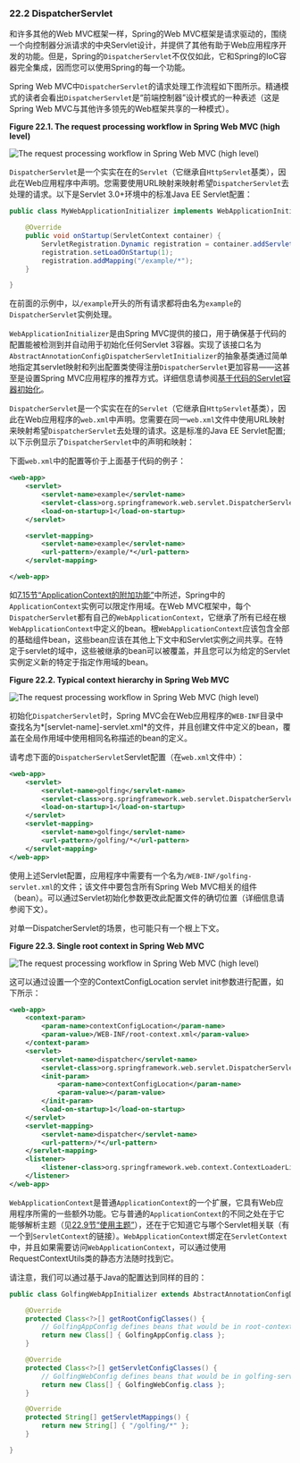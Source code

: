 ### 22.2 DispatcherServlet

和许多其他的Web MVC框架一样，Spring的Web MVC框架是请求驱动的，围绕一个向控制器分派请求的中央Servlet设计，并提供了其他有助于Web应用程序开发的功能。但是，Spring的`DispatcherServlet`不仅仅如此，它和Spring的IoC容器完全集成，因而您可以使用Spring的每一个功能。

Spring Web MVC中`DispatcherServlet`的请求处理工作流程如下图所示。精通模式的读者会看出`DispatcherServlet`是“前端控制器”设计模式的一种表述（这是Spring Web MVC与其他许多领先的Web框架共享的一种模式）。

**Figure 22.1. The request processing workflow in Spring Web MVC (high level)**

![The request processing workflow in Spring Web MVC (high level)](../images/22.1mvc.png.pagespeed.ce.tmIzOTr1gg.png)

`DispatcherServlet`是一个实实在在的`Servlet`（它继承自`HttpServlet`基类），因此在Web应用程序中声明。您需要使用URL映射来映射希望`DispatcherServlet`去处理的请求。以下是Servlet 3.0+环境中的标准Java EE Servlet配置：

```java
public class MyWebApplicationInitializer implements WebApplicationInitializer {

    @Override
    public void onStartup(ServletContext container) {
        ServletRegistration.Dynamic registration = container.addServlet("example", new DispatcherServlet());
        registration.setLoadOnStartup(1);
        registration.addMapping("/example/*");
    }

}
```

在前面的示例中，以`/example`开头的所有请求都将由名为`example`的`DispatcherServlet`实例处理。

`WebApplicationInitializer`是由Spring MVC提供的接口，用于确保基于代码的配置能被检测到并自动用于初始化任何Servlet 3容器。实现了该接口名为`AbstractAnnotationConfigDispatcherServletInitializer`的抽象基类通过简单地指定其servlet映射和列出配置类使得注册`DispatcherServlet`更加容易——这甚至是设置Spring MVC应用程序的推荐方式。详细信息请参阅[基于代码的Servlet容器初始化](22.15.Code-based_Servlet_container_initialization.md)。

`DispatcherServlet`是一个实实在在的`Servlet`（它继承自`HttpServlet`基类），因此在Web应用程序的`web.xml`中声明。您需要在同一`web.xml`文件中使用URL映射来映射希望`DispatcherServlet`去处理的请求。这是标准的Java EE Servlet配置;以下示例显示了`DispatcherServlet`中的声明和映射：

下面`web.xml`中的配置等价于上面基于代码的例子：

```xml
<web-app>
    <servlet>
        <servlet-name>example</servlet-name>
        <servlet-class>org.springframework.web.servlet.DispatcherServlet</servlet-class>
        <load-on-startup>1</load-on-startup>
    </servlet>

    <servlet-mapping>
        <servlet-name>example</servlet-name>
        <url-pattern>/example/*</url-pattern>
    </servlet-mapping>

</web-app>
```

如[7.15节“ApplicationContext的附加功能”](../III.Core_Technologies/7.15.Additional_Capabilities_of_the_ApplicationContext.md)中所述，Spring中的`ApplicationContext`实例可以限定作用域。在Web MVC框架中，每个`DispatcherServlet`都有自己的`WebApplicationContext`，它继承了所有已经在根`WebApplicationContext`中定义的bean。根`WebApplicationContext`应该包含全部的基础组件bean，这些bean应该在其他上下文中和Servlet实例之间共享。在特定于servlet的域中，这些被继承的bean可以被覆盖，并且您可以为给定的Servlet实例定义新的特定于指定作用域的bean。

**Figure 22.2. Typical context hierarchy in Spring Web MVC**

![The request processing workflow in Spring Web MVC (high level)](../images/22.2mvc-context-hierarchy.png.pagespeed.ce.LDigfAkmpx.png)

初始化`DispatcherServlet`时，Spring MVC会在Web应用程序的`WEB-INF`目录中查找名为*[servlet-name]-servlet.xml*的文件，并且创建文件中定义的bean，覆盖在全局作用域中使用相同名称描述的bean的定义。

请考虑下面的`DispatcherServlet`Servlet配置（在`web.xml`文件中）：

```xml
<web-app>
    <servlet>
        <servlet-name>golfing</servlet-name>
        <servlet-class>org.springframework.web.servlet.DispatcherServlet</servlet-class>
        <load-on-startup>1</load-on-startup>
    </servlet>
    <servlet-mapping>
        <servlet-name>golfing</servlet-name>
        <url-pattern>/golfing/*</url-pattern>
    </servlet-mapping>
</web-app>
```

使用上述Servlet配置，应用程序中需要有一个名为`/WEB-INF/golfing-servlet.xml`的文件；该文件中要包含所有Spring Web MVC相关的组件（bean）。可以通过Servlet初始化参数更改此配置文件的确切位置（详细信息请参阅下文）。

对单一DispatcherServlet的场景，也可能只有一个根上下文。

**Figure 22.3. Single root context in Spring Web MVC**

![The request processing workflow in Spring Web MVC (high level)](../images/22.3mvc-root-context.png.pagespeed.ce.3QxJJl6gdS.png)

这可以通过设置一个空的ContextConfigLocation servlet init参数进行配置，如下所示：

```xml
<web-app>
    <context-param>
        <param-name>contextConfigLocation</param-name>
        <param-value>/WEB-INF/root-context.xml</param-value>
    </context-param>
    <servlet>
        <servlet-name>dispatcher</servlet-name>
        <servlet-class>org.springframework.web.servlet.DispatcherServlet</servlet-class>
        <init-param>
            <param-name>contextConfigLocation</param-name>
            <param-value></param-value>
        </init-param>
        <load-on-startup>1</load-on-startup>
    </servlet>
    <servlet-mapping>
        <servlet-name>dispatcher</servlet-name>
        <url-pattern>/*</url-pattern>
    </servlet-mapping>
    <listener>
        <listener-class>org.springframework.web.context.ContextLoaderListener</listener-class>
    </listener>
</web-app>
```

`WebApplicationContext`是普通`ApplicationContext`的一个扩展，它具有Web应用程序所需的一些额外功能。它与普通的`ApplicationContext`的不同之处在于它能够解析主题（见[22.9节“使用主题”](22.9.Using_themes.md)），还在于它知道它与哪个Servlet相关联（有一个到`ServletContext`的链接）。`WebApplicationContext`绑定在`ServletContext`中，并且如果需要访问`WebApplicationContext`，可以通过使用RequestContextUtils类的静态方法随时找到它。

请注意，我们可以通过基于Java的配置达到同样的目的：

```java
public class GolfingWebAppInitializer extends AbstractAnnotationConfigDispatcherServletInitializer {

    @Override
    protected Class<?>[] getRootConfigClasses() {
        // GolfingAppConfig defines beans that would be in root-context.xml
        return new Class[] { GolfingAppConfig.class };
    }

    @Override
    protected Class<?>[] getServletConfigClasses() {
        // GolfingWebConfig defines beans that would be in golfing-servlet.xml
        return new Class[] { GolfingWebConfig.class };
    }

    @Override
    protected String[] getServletMappings() {
        return new String[] { "/golfing/*" };
    }

}
```
